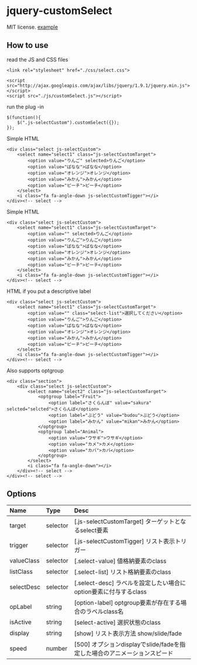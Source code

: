 jquery-customSelect
===================

MIT license. [example](http://konweb.github.io/jquery-customSelect/)

## How to use
read the JS and CSS files

```
<link rel="stylesheet" href="./css/select.css">

<script src="http://ajax.googleapis.com/ajax/libs/jquery/1.9.1/jquery.min.js"></script>
<script src="./js/customSelect.js"></script>
```

run the plug -in

```
$(function(){
	$(".js-selectCustom").customSelect({});
});
```

Simple HTML
```
<div class="select js-selectCustom">
	<select name="select1" class="js-selectCustomTarget">
		<option value="りんご" selected>りんご</option>
		<option value="ばなな">ばなな</option>
		<option value="オレンジ">オレンジ</option>
		<option value="みかん">みかん</option>
		<option value="ピーチ">ピーチ</option>
	</select>
	<i class="fa fa-angle-down js-selectCustomTigger"></i>
</div><!-- select -->
```


Simple HTML
```
<div class="select js-selectCustom">
	<select name="select1" class="js-selectCustomTarget">
		<option value="" selected>りんご</option>
		<option value="りんご">りんご</option>
		<option value="ばなな">ばなな</option>
		<option value="オレンジ">オレンジ</option>
		<option value="みかん">みかん</option>
		<option value="ピーチ">ピーチ</option>
	</select>
	<i class="fa fa-angle-down js-selectCustomTigger"></i>
</div><!-- select -->
```

HTML if you put a descriptive label
```
<div class="select js-selectCustom">
	<select name="select1" class="js-selectCustomTarget">
		<option value="" class="select-list">選択してください</option>
		<option value="りんご">りんご</option>
		<option value="ばなな">ばなな</option>
		<option value="オレンジ">オレンジ</option>
		<option value="みかん">みかん</option>
		<option value="ピーチ">ピーチ</option>
	</select>
	<i class="fa fa-angle-down js-selectCustomTigger"></i>
</div><!-- select -->
```

Also supports optgroup
```
<div class="section">
	<div class="select js-selectCustom">
		<select name="select2" class="js-selectCustomTarget">
			<optgroup label="Fruit">
				<option label="さくらんぼ" value="sakura" selcted="selcted">さくらんぼ</option>
				<option label="ぶどう" value="budou">ぶどう</option>
				<option label="みかん" value="mikan">みかん</option>
			</optgroup>
			<optgroup label="Animal">
				<option value="ウサギ">ウサギ</option>
				<option value="カメ">カメ</option>
				<option value="カバ">カバ</option>
			</optgroup>
		</select>
		<i class="fa fa-angle-down"></i>
	</div><!-- select -->
</div><!-- select -->
```


## Options
| Name | Type | Desc |
|:-----------|:-----------|:------------|
| target | selector | [.js-selectCustomTarget] ターゲットとなるselect要素 |
| trigger | selector | [.js-selectCustomTigger] リスト表示トリガー |
| valueClass | selector | [.select-value] 値格納要素のclass |
| listClass | selector | [.select-list] リスト格納要素のclass |
| selectDesc | selector | [.select-desc] ラベルを設定したい場合にoption要素に付与するclass |
| opLabel | string | [option-label] optgroup要素が存在する場合のラベルclass名 |
| isActive | string | [select-active] 選択状態のclass |
| display | string | [show] リスト表示方法 show/slide/fade |
| speed | number | [500] オプションdisplayでslide/fadeを指定した場合のアニメーションスピード |
